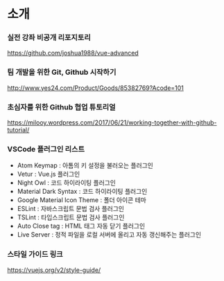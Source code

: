 # 소개 

### 실전 강좌 비공개 리포지토리

https://github.com/joshua1988/vue-advanced    
    
    
### 팀 개발을 위한 Git, Github 시작하기

http://www.yes24.com/Product/Goods/85382769?Acode=101

### 초심자를 위한 Github 협업 튜토리얼
    
https://milooy.wordpress.com/2017/06/21/working-together-with-github-tutorial/    


### VSCode 플러그인 리스트

- Atom Keymap : 아톰의 키 설정을 불러오는 플러그인
- Vetur : Vue.js 플러그인
- Night Owl : 코드 하이라이팅 플러그인
- Material Dark Syntax : 코드 하이라이팅 플러그인
- Google Material Icon Theme : 폴더 아이콘 테마
- ESLint : 자바스크립트 문법 검사 플러그인
- TSLint : 타입스크립트 문법 검사 플러그인
- Auto Close tag : HTML 태그 자동 닫기 플러그인
- Live Server : 정적 파일을 로컬 서버에 올리고 자동 갱신해주는 플러그인

### 스타일 가이드 링크

https://vuejs.org/v2/style-guide/
